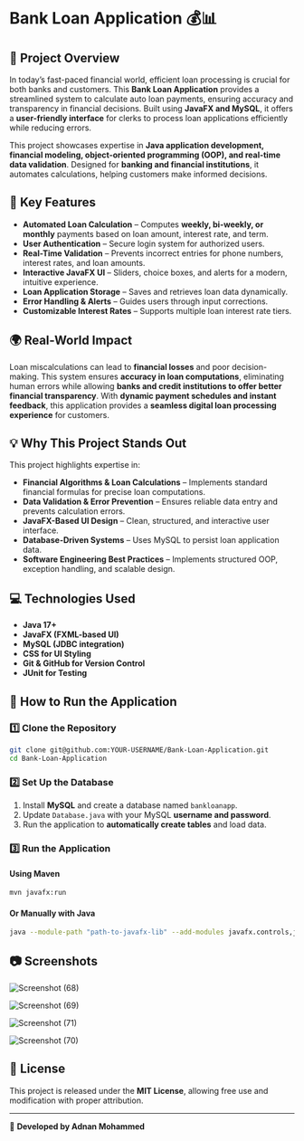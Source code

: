 # Bank Loan Application 💰📊

## 📌 Project Overview

In today’s fast-paced financial world, efficient loan processing is crucial for both banks and customers. This **Bank Loan Application** provides a streamlined system to calculate auto loan payments, ensuring accuracy and transparency in financial decisions. Built using **JavaFX and MySQL**, it offers a **user-friendly interface** for clerks to process loan applications efficiently while reducing errors.

This project showcases expertise in **Java application development, financial modeling, object-oriented programming (OOP), and real-time data validation**. Designed for **banking and financial institutions**, it automates calculations, helping customers make informed decisions.

## 🏦 Key Features

- **Automated Loan Calculation** – Computes **weekly, bi-weekly, or monthly** payments based on loan amount, interest rate, and term.
- **User Authentication** – Secure login system for authorized users.
- **Real-Time Validation** – Prevents incorrect entries for phone numbers, interest rates, and loan amounts.
- **Interactive JavaFX UI** – Sliders, choice boxes, and alerts for a modern, intuitive experience.
- **Loan Application Storage** – Saves and retrieves loan data dynamically.
- **Error Handling & Alerts** – Guides users through input corrections.
- **Customizable Interest Rates** – Supports multiple loan interest rate tiers.

## 🌍 Real-World Impact

Loan miscalculations can lead to **financial losses** and poor decision-making. This system ensures **accuracy in loan computations**, eliminating human errors while allowing **banks and credit institutions to offer better financial transparency**. With **dynamic payment schedules and instant feedback**, this application provides a **seamless digital loan processing experience** for customers.

## 💡 Why This Project Stands Out

This project highlights expertise in:

- **Financial Algorithms & Loan Calculations** – Implements standard financial formulas for precise loan computations.
- **Data Validation & Error Prevention** – Ensures reliable data entry and prevents calculation errors.
- **JavaFX-Based UI Design** – Clean, structured, and interactive user interface.
- **Database-Driven Systems** – Uses MySQL to persist loan application data.
- **Software Engineering Best Practices** – Implements structured OOP, exception handling, and scalable design.

## 💻 Technologies Used

- **Java 17+**
- **JavaFX (FXML-based UI)**
- **MySQL (JDBC integration)**
- **CSS for UI Styling**
- **Git & GitHub for Version Control**
- **JUnit for Testing**

## 📖 How to Run the Application

### **1️⃣ Clone the Repository**

```sh
git clone git@github.com:YOUR-USERNAME/Bank-Loan-Application.git
cd Bank-Loan-Application
```

### **2️⃣ Set Up the Database**

1. Install **MySQL** and create a database named `bankloanapp`.
2. Update `Database.java` with your MySQL **username and password**.
3. Run the application to **automatically create tables** and load data.

### **3️⃣ Run the Application**

#### **Using Maven**

```sh
mvn javafx:run
```

#### **Or Manually with Java**

```sh
java --module-path "path-to-javafx-lib" --add-modules javafx.controls,javafx.fxml -jar BankLoanApp.jar
```

## 📷 Screenshots

![Screenshot (68)](https://github.com/user-attachments/assets/9502e35d-e5f1-47f6-bbd8-512533cfd072)

![Screenshot (69)](https://github.com/user-attachments/assets/8a1a6a4d-67d0-443f-a9d3-1d005b80aece)

![Screenshot (71)](https://github.com/user-attachments/assets/3e21c438-ab44-4441-b08e-c5a6a3681753)

![Screenshot (70)](https://github.com/user-attachments/assets/5e34a261-bca8-4465-844f-9a7cdad86df9)

## 📜 License

This project is released under the **MIT License**, allowing free use and modification with proper attribution.

---

🚀 **Developed by Adnan Mohammed**
